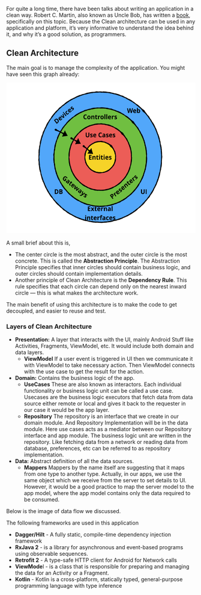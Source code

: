 For quite a long time, there have been talks about writing an application in a clean way. Robert C. Martin, also known as Uncle Bob, has written a [book](https://www.amazon.com/Clean-Architecture-Craftsmans-Software-Structure/dp/0134494164), specifically on this topic.
Because the Clean architecture can be used in any application and platform, it’s very informative to understand the idea behind it, and why it’s a good solution, as programmers. 

## Clean Architecture

The main goal is to manage the complexity of the application. You might have seen this graph already:

<img src="assets/Clean-Architecture-graph.png" alt="Clean architecture" width="550" height="400"/>

A small brief about this is,

* The center circle is the most abstract, and the outer circle is the most concrete. This is called the **Abstraction Principle**. The Abstraction Principle specifies that inner circles should contain business logic, and outer circles should contain implementation details.
* Another principle of Clean Architecture is the **Dependency Rule**. This rule specifies that each circle can depend only on the nearest inward circle — this is what makes the architecture work.

The main benefit of using this architecture is to make the code to get decoupled, and easier to reuse and test.

### Layers of Clean Architecture

* **Presentation:** A layer that interacts with the UI, mainly Android Stuff like Activities, Fragments, ViewModel, etc. It would include both domain and data layers.
  * **ViewModel**
  If a user event is triggered in UI then we communicate it with ViewModel to take necessary action. Then ViewModel connects with the use case to get the result for the action.
* **Domain:** Contains the business logic of the app.
  * **UseCases**
  These are also known as interactors. Each individual functionality or business logic unit can be called a use case. Usecases are the business logic executors that fetch data from data source either remote or local and gives it back to the requester in our case it would be the app layer.
  * **Repository**
  The repository is an interface that we create in our domain module. And Repository Implementation will be in the data module. Here use cases acts as a mediator between our Repository interface and app module. The business logic unit are written in the repository. Like fetching data from a network or reading data from database, preferences, etc can be referred to as repository implementation.
* **Data:** Abstract definition of all the data sources.
  * **Mappers**
  Mappers by the name itself are suggesting that it maps from one type to another type. Actually, in our apps, we use the same object which we receive from the server to set details to UI. However, it would be a good practice to map the server model to the app model, where the app model contains only the data required to be consumed.

Below is the image of data flow we discussed.

The following frameworks are used in this application

* **Dagger/Hilt** - A fully static, compile-time dependency injection framework
* **RxJava 2** - is a library for asynchronous and event-based programs using observable sequences.
* **Retrofit 2** - A type-safe HTTP client for Android for Network calls
* **ViewMode**l - is a class that is responsible for preparing and managing the data for an Activity or a Fragment.
* **Kotlin** - Kotlin is a cross-platform, statically typed, general-purpose programming language with type inference

